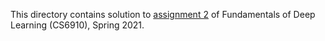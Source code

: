 This directory contains solution to [assignment 2](https://wandb.ai/miteshk/assignments/reports/Assignment-2--Vmlldzo0NjA1MTU) of Fundamentals of Deep Learning (CS6910), Spring 2021.